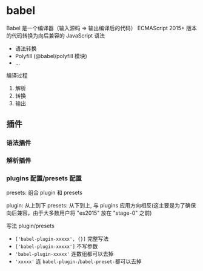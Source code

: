 # babel

Babel 是一个编译器（输入源码 => 输出编译后的代码） 
ECMAScript 2015+ 版本的代码转换为向后兼容的 JavaScript 语法

- 语法转换
- Polyfill (@babel/polyfill 模块)
- ...

编译过程

1. 解析
2. 转换
3. 输出


## 插件

### 语法插件

### 解析插件

### plugins 配置/presets 配置

presets: 组合 plugin 和 presets

plugin: 从上到下
presets: 从下到上, 与 plugins 应用方向相反(这主要是为了确保向后兼容，由于大多数用户将 "es2015" 放在 "stage-0" 之前)

写法 plugin/presets

- `['babel-plugin-xxxxx', {}]` 完整写法
- `['babel-plugin-xxxxx']`     不写参数
- `'babel-plugin-xxxxx'`       连数组都可以去掉
- `'xxxxx'`                    连 `babel-plugin-`/`babel-preset-`都可以去掉


### 

